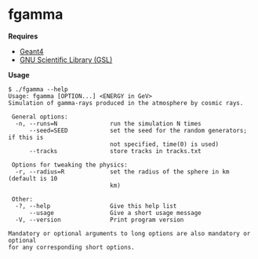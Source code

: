 fgamma
======

**Requires**

* [Geant4](http://geant4.cern.ch/)
* [GNU Scientific Library (GSL)](http://www.gnu.org/software/gsl/)

**Usage**

	$ ./fgamma --help
	Usage: fgamma [OPTION...] <ENERGY in GeV>
	Simulation of gamma-rays produced in the atmosphere by cosmic rays.

	 General options:
	  -n, --runs=N               run the simulation N times
		  --seed=SEED            set the seed for the random generators; if this is
								 not specified, time(0) is used)
		  --tracks               store tracks in tracks.txt

	 Options for tweaking the physics:
	  -r, --radius=R             set the radius of the sphere in km (default is 10
								 km)

	 Other:
	  -?, --help                 Give this help list
		  --usage                Give a short usage message
	  -V, --version              Print program version

	Mandatory or optional arguments to long options are also mandatory or optional
	for any corresponding short options.

